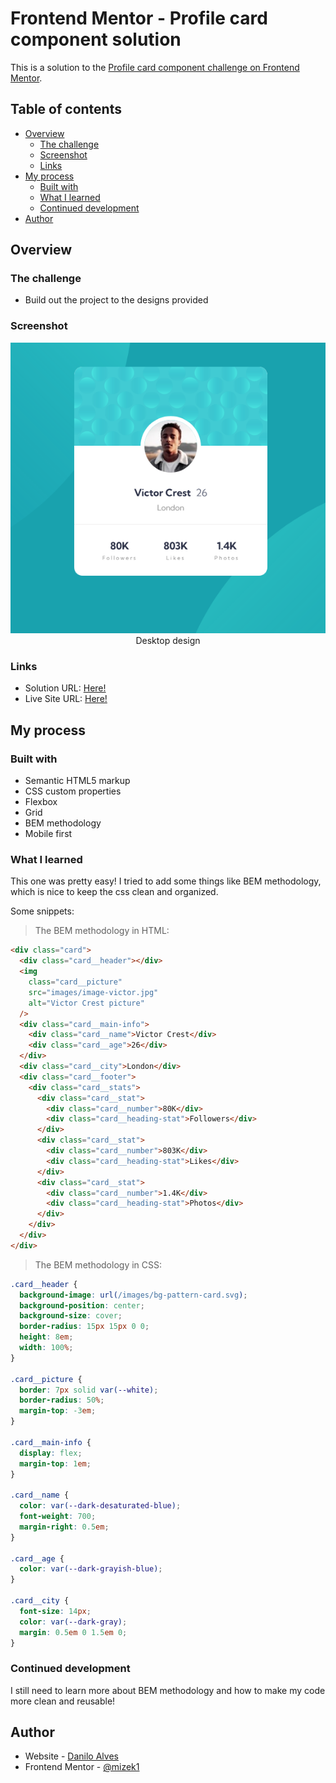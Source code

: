 # Frontend Mentor - Profile card component solution

This is a solution to the [Profile card component challenge on Frontend Mentor](https://www.frontendmentor.io/challenges/profile-card-component-cfArpWshJ).

## Table of contents

- [Overview](#overview)
  - [The challenge](#the-challenge)
  - [Screenshot](#screenshot)
  - [Links](#links)
- [My process](#my-process)
  - [Built with](#built-with)
  - [What I learned](#what-i-learned)
  - [Continued development](#continued-development)
- [Author](#author)

## Overview

### The challenge

- Build out the project to the designs provided

### Screenshot

<center>

![Screenshot-1](./images/screenshot.png)
<br/>
Desktop design

</center>

### Links

- Solution URL: [Here!](https://github.com/mizek1/profile-card-component)
- Live Site URL: [Here!](https://mizek1.github.io/profile-card-component/)

## My process

### Built with

- Semantic HTML5 markup
- CSS custom properties
- Flexbox
- Grid
- BEM methodology
- Mobile first

### What I learned

This one was pretty easy! I tried to add some things like BEM methodology, which is nice to keep the css clean and organized.

Some snippets:

> The BEM methodology in HTML:

```html
<div class="card">
  <div class="card__header"></div>
  <img
    class="card__picture"
    src="images/image-victor.jpg"
    alt="Victor Crest picture"
  />
  <div class="card__main-info">
    <div class="card__name">Victor Crest</div>
    <div class="card__age">26</div>
  </div>
  <div class="card__city">London</div>
  <div class="card__footer">
    <div class="card__stats">
      <div class="card__stat">
        <div class="card__number">80K</div>
        <div class="card__heading-stat">Followers</div>
      </div>
      <div class="card__stat">
        <div class="card__number">803K</div>
        <div class="card__heading-stat">Likes</div>
      </div>
      <div class="card__stat">
        <div class="card__number">1.4K</div>
        <div class="card__heading-stat">Photos</div>
      </div>
    </div>
  </div>
</div>
```

> The BEM methodology in CSS:

```css
.card__header {
  background-image: url(/images/bg-pattern-card.svg);
  background-position: center;
  background-size: cover;
  border-radius: 15px 15px 0 0;
  height: 8em;
  width: 100%;
}

.card__picture {
  border: 7px solid var(--white);
  border-radius: 50%;
  margin-top: -3em;
}

.card__main-info {
  display: flex;
  margin-top: 1em;
}

.card__name {
  color: var(--dark-desaturated-blue);
  font-weight: 700;
  margin-right: 0.5em;
}

.card__age {
  color: var(--dark-grayish-blue);
}

.card__city {
  font-size: 14px;
  color: var(--dark-gray);
  margin: 0.5em 0 1.5em 0;
}
```

### Continued development

I still need to learn more about BEM methodology and how to make my code more clean and reusable!

## Author

- Website - [Danilo Alves](https://github.com/mizek1)
- Frontend Mentor - [@mizek1](https://www.frontendmentor.io/profile/mizek1)
